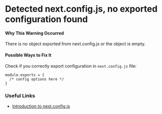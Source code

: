 Detected next.config.js, no exported configuration found
========================================================

#### Why This Warning Occurred

There is no object exported from next.config.js or the object is empty.

#### Possible Ways to Fix It

Check if you correctly export configuration in `next.config.js` file:

    module.exports = {
      /* config options here */
    }

### Useful Links

-   [Introduction to next.config.js](https://nextjs.org/docs/api-reference/next.config.js/introduction)

